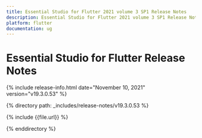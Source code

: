 ```yaml
---
title: Essential Studio for Flutter 2021 volume 3 SP1 Release Notes  
description: Essential Studio for Flutter 2021 volume 3 SP1 Release Notes  
platform: flutter
documentation: ug
---
```


# Essential Studio for Flutter  Release Notes  

{% include release-info.html date="November 10, 2021"  version="v19.3.0.53" %} 


{% directory path: _includes/release-notes/v19.3.0.53 %}

{% include {{file.url}} %}

{% enddirectory %}